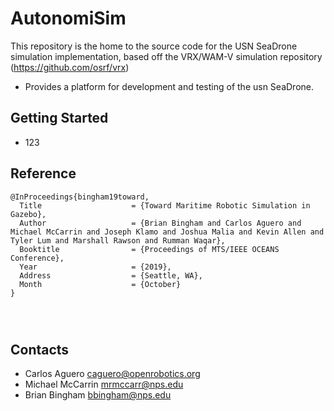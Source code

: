 # AutonomiSim
This repository is the home to the source code for the USN SeaDrone simulation implementation, based off the VRX/WAM-V simulation repository (https://github.com/osrf/vrx)
* Provides a platform for development and testing of the usn SeaDrone. 



## Getting Started

 * 123



## Reference

```
@InProceedings{bingham19toward,
  Title                    = {Toward Maritime Robotic Simulation in Gazebo},
  Author                   = {Brian Bingham and Carlos Aguero and Michael McCarrin and Joseph Klamo and Joshua Malia and Kevin Allen and Tyler Lum and Marshall Rawson and Rumman Waqar},
  Booktitle                = {Proceedings of MTS/IEEE OCEANS Conference},
  Year                     = {2019},
  Address                  = {Seattle, WA},
  Month                    = {October}
}




```
## Contacts

 * Carlos Aguero <caguero@openrobotics.org>
 * Michael McCarrin <mrmccarr@nps.edu>
 * Brian Bingham <bbingham@nps.edu>

